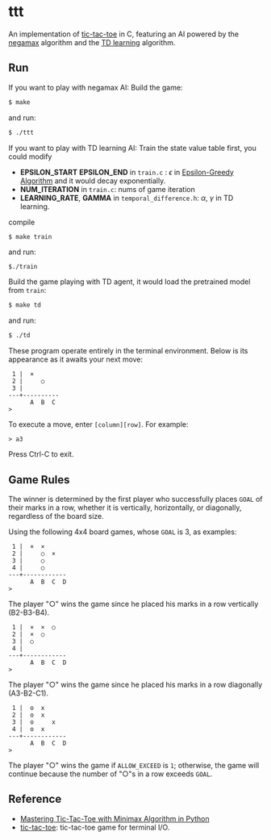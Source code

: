 # ttt

An implementation of [tic-tac-toe](https://en.wikipedia.org/wiki/Tic-tac-toe) in C,
featuring an AI powered by the [negamax](https://en.wikipedia.org/wiki/Negamax) algorithm and the [TD learning](https://en.wikipedia.org/wiki/Temporal_difference_learning) algorithm.

## Run
If you want to play with negamax AI:
Build the game:
```bash
$ make
```
and run:
```bash
$ ./ttt
```
If you want to play with TD learning AI:
Train the state value table first, you could modify 
- **EPSILON_START** **EPSILON_END**  in `train.c` :  $\epsilon$ in [Epsilon-Greedy Algorithm](https://stanford-cs221.github.io/autumn2020-extra/modules/mdps/epsilon-greedy.pdf) and it would decay exponentially.
- **NUM_ITERATION** in `train.c`: nums of game iteration 
- **LEARNING_RATE**, **GAMMA** in `temporal_difference.h`: $\alpha$, $\gamma$ in TD learning.


compile
```bash
$ make train
```
and run:
```
$./train
```

Build the game playing with TD agent, it would load the pretrained model from `train`:
```bash
$ make td
```
and run:
```bash
$ ./td
```

These program operate entirely in the terminal environment.
Below is its appearance as it awaits your next move:
```
 1 |  ×
 2 |     ○
 3 |
---+----------
      A  B  C
>
```

To execute a move, enter `[column][row]`. For example:
```
> a3
```

Press Ctrl-C to exit.

## Game Rules
The winner is determined by the first player who successfully places `GOAL` of their marks in a row, whether it is vertically, horizontally, or diagonally, regardless of the board size.

Using the following 4x4 board games, whose `GOAL` is 3, as examples:

```
 1 |  ×  ×
 2 |     ○  ×
 3 |     ○
 4 |     ○
---+------------
      A  B  C  D
>
```

The player "○" wins the game since he placed his marks in a row vertically (B2-B3-B4).

```
 1 |  ×  ×  ○
 2 |  ×  ○  
 3 |  ○  
 4 |     
---+------------
      A  B  C  D
>
```

The player "○" wins the game since he placed his marks in a row diagonally (A3-B2-C1).

```
 1 |  o  x  
 2 |  o  x  
 3 |  o     x
 4 |  o  x
---+------------
      A  B  C  D
>
```

The player "○" wins the game if `ALLOW_EXCEED` is `1`; otherwise, the game will continue because the number of "○"s in a row exceeds `GOAL`.

## Reference
* [Mastering Tic-Tac-Toe with Minimax Algorithm in Python](https://levelup.gitconnected.com/3394d65fa88f)
* [tic-tac-toe](https://github.com/jserv/tic-tac-toe): tic-tac-toe game for terminal I/O.
